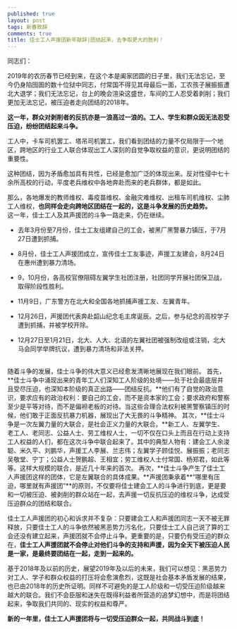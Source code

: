 ```yaml
---
published: true
layout: post
tags: 新春致辞
comments: true
title: 佳士工人声援团新年献辞|团结起来，去争取更大的胜利！
---
```


同志们：

2019年的农历春节已经到来，在这个本是阖家团圆的日子里，我们无法忘记，至今仍身陷囹圄的数十位狱中同志，付常国不得见其母最后一面，工农孩子展振振遭北大退学；我们无法忘记，台上的晚会渲染这盛世，车间的工人忍受着剥削；我们更加无法忘记，被压迫者走向团结的2018年。

**这一年，群众对剥削者的反抗亦是一浪高过一浪的。工人、学生和群众因无法忍受压迫，纷纷团结起来斗争。**

工人中，卡车司机罢工、塔吊司机罢工，我们看到团结的力量不仅局限于一个地区，跨地区的行业工人联合体现出工人深刻的自觉争取权益的意识，更说明团结的重要性。

这种团结，因为矛盾愈加具有共性，已经是愈加广泛的体现出来。反对性侵中七十余所高校的行动，平度老兵维权中各地奔赴而来的老兵群体，都是如此。

那么，各地爆发的教师维权、毒疫苗维权、金融灾难维权、出租车司机维权、尘肺工人维权，**也同样会走向跨地区团结在一起的，这是斗争发展的历史趋势。**
<br/>
这一年，佳士工人及其声援团的斗争一路走来，仍在继续。

* 去年3月份至7月份，佳士工友组建自己的工会，被黑厂黑警暴力镇压，于7月27日遭到抓捕。

* 8月份，佳士工人声援团成立，宣传佳士工友事迹，声援工友建会，8月24日在惠州遭到暴力清场。

* 9，10月份，各高校官僚阻碍左翼学生社团注册，社团同学开展社团保卫战，取得阶段性胜利。

* 11月9日，广东警方在北大和全国各地抓捕声援工友、左翼青年。

* 12月26日，声援团代表奔赴韶山纪念毛主席诞辰。之后，参与纪念的高校学子遭到抓捕，并被学校开除。

* 12月27日至1月21日，北大、人大、北语的左翼社团被强制改组或注销，北大马会同学举牌抗议，遭到暴力清场和非法关押。
<br/>
随着斗争的发展，佳士斗争的伟大意义已经愈发清晰地展现在我们眼前。
首先，**佳士斗争中涌现出来的青年工人们深知工人阶级的处境——处于社会最底层并且受尽压迫，也深知本阶级的真正出路——团结反抗。**他们有了自觉的政治意识，要求应有的政治权利：要自己的工会，而不是资本家的工会；要求政府和警察至少是平等对待，而不是偏袒老板的对待。当这些合理合法权利被黑警察镇压的时候，他们敢于正面反抗暴力机器，展现出了大无畏的斗争精神。
其次，**佳士斗争是一次左翼力量的大联合，是社会正义力量的大联合。**新工人、左翼学生、老工人、老同志、公益人士、劳工维权人士，一切不仅在口头上而且在行动上支持工人权益的人们，都在这次斗争中联合起来了。其中的典型人物有：建会工人余浚聪、米久平、刘鹏华，声援工人李展、兰志伟；左翼学子顾佳悦、展振振；老同志吴敬堂、宁丁；公益人士贺鹏超、王相宜；劳工维权人士付常国、杨郑君，如此等等。这样大规模的联合，是近几十年来的首次。
再次，**佳士斗争产生了佳士工人声援团这样的团体，它是左翼联合的具体成果。**声援团秉承着**“哪里有压迫，哪里就有声援团”**的原则，不仅要将佳士建会工人的斗争进行到底，更是要和一切被压迫、被剥削的群众站在一起，去声援一切反抗压迫的维权斗争，达成受压迫群众的团结和联合。

佳士工人声援团的初心和诉求并不复杂：只要建会工人和声援团同志一天不被无罪释放，只要佳士工人的斗争依然被黑恶势力污名化，只要佳士工人自己说了算的工会还没有建立起来，声援团就不会停止斗争。更重要的是，只要仍有受压迫的群众在，**佳士工人声援团就不会停止对他们斗争的支持和声援，因为全天下被压迫人民是一家，是最终要团结在一起，走到一起来的。**

基于2018年及以前的历史，展望2019年及以后的未来，我们可以想见：黑恶势力对工人、学子和群众权益的打压将会愈演愈烈，这既是社会基本矛盾发展的结果，也已由2018年的历史所证明。同样不可避免的是工人阶级和一切受压迫阶级越来越大的联合。我们不会臣服和迷失在既得利益者所营造的追梦幻想中，而是将团结起来，争取我们共同的、现实的权益和尊严。

**新的一年里，佳士工人声援团将与一切受压迫群众一起，共同战斗到底！**


